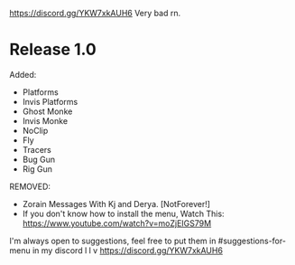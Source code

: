 
https://discord.gg/YKW7xkAUH6
Very bad rn.
# Release 1.0
Added:
+ Platforms
+ Invis Platforms
+ Ghost Monke
+ Invis Monke
+ NoClip
+ Fly
+ Tracers
+ Bug Gun
+ Rig Gun

REMOVED:
- Zorain Messages With Kj and Derya. [NotForever!]
- If you don't know how to install the menu, Watch This: https://www.youtube.com/watch?v=moZjEIGS79M

I'm always open to suggestions, feel free to put them in #suggestions-for-menu in my discord  l
                                                                                              l
                                                                                              v
                                                                                  https://discord.gg/YKW7xkAUH6
